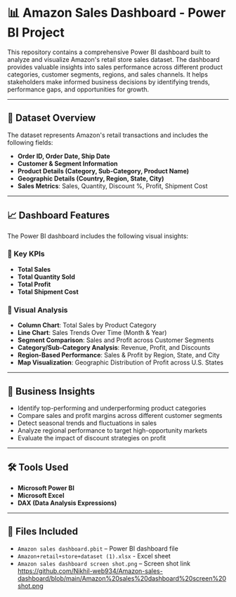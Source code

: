 # 📊 Amazon Sales Dashboard - Power BI Project

This repository contains a comprehensive Power BI dashboard built to analyze and visualize Amazon's retail store sales dataset. The dashboard provides valuable insights into sales performance across different product categories, customer segments, regions, and sales channels. It helps stakeholders make informed business decisions by identifying trends, performance gaps, and opportunities for growth.

---

## 🧾 Dataset Overview

The dataset represents Amazon's retail transactions and includes the following fields:

- **Order ID, Order Date, Ship Date**
- **Customer & Segment Information**
- **Product Details (Category, Sub-Category, Product Name)**
- **Geographic Details (Country, Region, State, City)**
- **Sales Metrics**: Sales, Quantity, Discount %, Profit, Shipment Cost

---

## 📈 Dashboard Features

The Power BI dashboard includes the following visual insights:

### 🔹 Key KPIs
- **Total Sales**
- **Total Quantity Sold**
- **Total Profit**
- **Total Shipment Cost**

### 🔹 Visual Analysis
- **Column Chart**: Total Sales by Product Category
- **Line Chart**: Sales Trends Over Time (Month & Year)
- **Segment Comparison**: Sales and Profit across Customer Segments
- **Category/Sub-Category Analysis**: Revenue, Profit, and Discounts
- **Region-Based Performance**: Sales & Profit by Region, State, and City
- **Map Visualization**: Geographic Distribution of Profit across U.S. States

---

## 🧠 Business Insights

- Identify top-performing and underperforming product categories
- Compare sales and profit margins across different customer segments
- Detect seasonal trends and fluctuations in sales
- Analyze regional performance to target high-opportunity markets
- Evaluate the impact of discount strategies on profit

---

## 🛠️ Tools Used

- **Microsoft Power BI**
- **Microsoft Excel**
- **DAX (Data Analysis Expressions)**

---

## 📁 Files Included

- `Amazon sales dashboard.pbit` – Power BI dashboard file
- `Amazon+retail+store+dataset (1).xlsx` - Excel sheet
- `Amazon sales dashboard screen shot.png` – Screen shot link https://github.com/Nikhil-web934/Amazon-sales-dashboard/blob/main/Amazon%20sales%20dashboard%20screen%20shot.png


